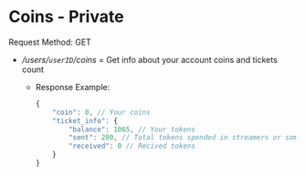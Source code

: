 # Coins - Private

Request Method: GET

* */users/`userID`/coins* = Get info about your account coins and tickets count
  * Response Example:

    ```js
    {
        "coin": 0, // Your coins
        "ticket_info": {
            "balance": 1065, // Your tokens
            "sent": 200, // Total tokens spended in streamers or something else
            "received": 0 // Recived tokens 
        }
    }
    ```
